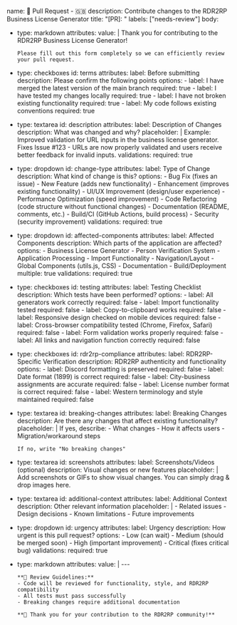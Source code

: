 name: 🔄 Pull Request - 🇬🇧
description: Contribute changes to the RDR2RP Business License Generator
title: "[PR]: "
labels: ["needs-review"]
body:
  - type: markdown
    attributes:
      value: |
        Thank you for contributing to the RDR2RP Business License Generator!
        
        Please fill out this form completely so we can efficiently review your pull request.

  - type: checkboxes
    id: terms
    attributes:
      label: Before submitting
      description: Please confirm the following points
      options:
        - label: I have merged the latest version of the main branch
          required: true
        - label: I have tested my changes locally
          required: true
        - label: I have not broken existing functionality
          required: true
        - label: My code follows existing conventions
          required: true

  - type: textarea
    id: description
    attributes:
      label: Description of Changes
      description: What was changed and why?
      placeholder: |
        Example: Improved validation for URL inputs in the business license generator.
        Fixes Issue #123 - URLs are now properly validated and users receive
        better feedback for invalid inputs.
    validations:
      required: true

  - type: dropdown
    id: change-type
    attributes:
      label: Type of Change
      description: What kind of change is this?
      options:
        - Bug Fix (fixes an issue)
        - New Feature (adds new functionality)
        - Enhancement (improves existing functionality)
        - UI/UX Improvement (design/user experience)
        - Performance Optimization (speed improvement)
        - Code Refactoring (code structure without functional changes)
        - Documentation (README, comments, etc.)
        - Build/CI (GitHub Actions, build process)
        - Security (security improvement)
    validations:
      required: true

  - type: dropdown
    id: affected-components
    attributes:
      label: Affected Components
      description: Which parts of the application are affected?
      options:
        - Business License Generator
        - Person Verification System
        - Application Processing
        - Import Functionality
        - Navigation/Layout
        - Global Components (utils.js, CSS)
        - Documentation
        - Build/Deployment
      multiple: true
    validations:
      required: true

  - type: checkboxes
    id: testing
    attributes:
      label: Testing Checklist
      description: Which tests have been performed?
      options:
        - label: All generators work correctly
          required: false
        - label: Import functionality tested
          required: false
        - label: Copy-to-clipboard works
          required: false
        - label: Responsive design checked on mobile devices
          required: false
        - label: Cross-browser compatibility tested (Chrome, Firefox, Safari)
          required: false
        - label: Form validation works properly
          required: false
        - label: All links and navigation function correctly
          required: false

  - type: checkboxes
    id: rdr2rp-compliance
    attributes:
      label: RDR2RP-Specific Verification
      description: RDR2RP authenticity and functionality
      options:
        - label: Discord formatting is preserved
          required: false
        - label: Date format (1899) is correct
          required: false
        - label: City-business assignments are accurate
          required: false
        - label: License number format is correct
          required: false
        - label: Western terminology and style maintained
          required: false

  - type: textarea
    id: breaking-changes
    attributes:
      label: Breaking Changes
      description: Are there any changes that affect existing functionality?
      placeholder: |
        If yes, describe:
        - What changes
        - How it affects users
        - Migration/workaround steps
        
        If no, write "No breaking changes"

  - type: textarea
    id: screenshots
    attributes:
      label: Screenshots/Videos (optional)
      description: Visual changes or new features
      placeholder: |
        Add screenshots or GIFs to show visual changes.
        You can simply drag & drop images here.

  - type: textarea
    id: additional-context
    attributes:
      label: Additional Context
      description: Other relevant information
      placeholder: |
        - Related issues
        - Design decisions
        - Known limitations
        - Future improvements

  - type: dropdown
    id: urgency
    attributes:
      label: Urgency
      description: How urgent is this pull request?
      options:
        - Low (can wait)
        - Medium (should be merged soon)
        - High (important improvement)
        - Critical (fixes critical bug)
    validations:
      required: true

  - type: markdown
    attributes:
      value: |
        ---
        
        **🎯 Review Guidelines:**
        - Code will be reviewed for functionality, style, and RDR2RP compatibility
        - All tests must pass successfully
        - Breaking changes require additional documentation
        
        **🤝 Thank you for your contribution to the RDR2RP community!**